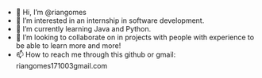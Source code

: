 - 👋 Hi, I’m @riangomes
- 👀 I’m interested in  an internship in software development.
- 🌱 I’m currently learning Java and Python.
- 💞️ I’m looking to collaborate on  in projects with people with experience to be able to learn more and more!
- 📫 How to reach me  through this github or gmail: riangomes171003gmail.com

<!---
riangomes/riangomes is a ✨ special ✨ repository because its `README.md` (this file) appears on your GitHub profile.
You can click the Preview link to take a look at your changes.
--->
